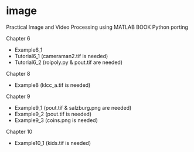 # image

Practical Image and Video Processing using MATLAB BOOK
Python porting

Chapter 6
- Example6_1
- Tutorial6_1 (cameraman2.tif is needed)
- Tutorial6_2 (roipoly.py & pout.tif are needed)

Chapter 8
- Example8 (klcc_a.tif is needed)

Chapter 9
- Example9_1 (pout.tif & salzburg.png are needed)
- Example9_2 (pout.tif is needed)
- Example9_3 (coins.png is needed)

Chapter 10
- Example10_1 (kids.tif is needed)
